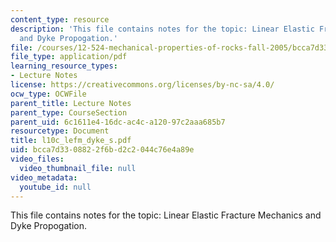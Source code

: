 ```yaml
---
content_type: resource
description: 'This file contains notes for the topic: Linear Elastic Fracture Mechanics
  and Dyke Propogation.'
file: /courses/12-524-mechanical-properties-of-rocks-fall-2005/bcca7d3308822f6bd2c2044c76e4a89e_l10c_lefm_dyke_s.pdf
file_type: application/pdf
learning_resource_types:
- Lecture Notes
license: https://creativecommons.org/licenses/by-nc-sa/4.0/
ocw_type: OCWFile
parent_title: Lecture Notes
parent_type: CourseSection
parent_uid: 6c1611e4-16dc-ac4c-a120-97c2aaa685b7
resourcetype: Document
title: l10c_lefm_dyke_s.pdf
uid: bcca7d33-0882-2f6b-d2c2-044c76e4a89e
video_files:
  video_thumbnail_file: null
video_metadata:
  youtube_id: null
---
```

This file contains notes for the topic: Linear Elastic Fracture Mechanics and Dyke Propogation.